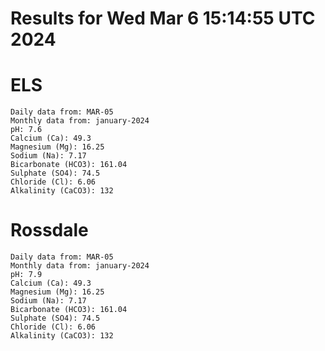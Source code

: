 # Results for Wed Mar  6 15:14:55 UTC 2024
# ELS
```
Daily data from: MAR-05
Monthly data from: january-2024
pH: 7.6
Calcium (Ca): 49.3
Magnesium (Mg): 16.25
Sodium (Na): 7.17
Bicarbonate (HCO3): 161.04
Sulphate (SO4): 74.5
Chloride (Cl): 6.06
Alkalinity (CaCO3): 132
```
# Rossdale
```
Daily data from: MAR-05
Monthly data from: january-2024
pH: 7.9
Calcium (Ca): 49.3
Magnesium (Mg): 16.25
Sodium (Na): 7.17
Bicarbonate (HCO3): 161.04
Sulphate (SO4): 74.5
Chloride (Cl): 6.06
Alkalinity (CaCO3): 132
```
